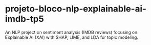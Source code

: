# projeto-bloco-nlp-explainable-ai-imdb-tp5
An NLP project on sentiment analysis (IMDB reviews) focusing on Explainable AI (XAI) with SHAP, LIME, and LDA for topic modeling.
